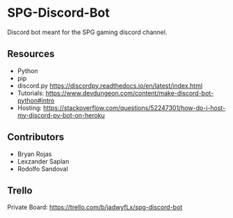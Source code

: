 # SPG-Discord-Bot
Discord bot meant for the SPG gaming discord channel.

## Resources 

- Python
- pip
- discord.py https://discordpy.readthedocs.io/en/latest/index.html
- Tutorials: https://www.devdungeon.com/content/make-discord-bot-python#intro
- Hosting: https://stackoverflow.com/questions/52247301/how-do-i-host-my-discord-py-bot-on-heroku

## Contributors

- Bryan Rojas
- Lexzander Saplan
- Rodolfo Sandoval


## Trello 

Private Board: https://trello.com/b/jadwyfLx/spg-discord-bot
